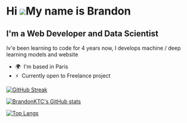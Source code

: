 Hi ![](https://user-images.githubusercontent.com/18350557/176309783-0785949b-9127-417c-8b55-ab5a4333674e.gif)My name is Brandon
===============================================================================================================================

I'm a Web Developer and Data Scientist
--------------------------------------

Iv'e been learning to code for 4 years now, I develops machine / deep learning models and website

*   🌍  I'm based in Paris
*   ⚡  Currently open to Freelance project

[![GitHub Streak](https://streak-stats.demolab.com/?user=BrandonKTC)](https://git.io/streak-stats)

[![BrandonKTC's GitHub stats](https://github-readme-stats.vercel.app/api?username=BrandonKTC)](https://github.com/BrandonKTC/github-readme-stats)
  
[![Top Langs](https://github-readme-stats.vercel.app/api/top-langs/?username=BrandonKTC&layout=compact)](https://github.com/BrandonKTC/github-readme-stats)

